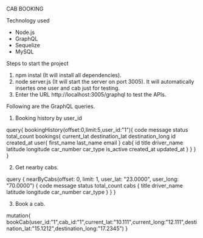 CAB BOOKING

Technology used
 - Node.js
 - GraphQL
 - Sequelize
 - MySQL

Steps to start the project

1. npm instal (It will install all dependencies).
2. node server.js (It will start the server on port 3005). It will automatically insertes one user     and cab just for testing.
3. Enter the URL http://localhost:3005/graphql to test the APIs.

Following are the GraphQL queries.

1. Booking history by user_id

query{
  bookingHistory(offset:0,limit:5,user_id:"1"){
    code
    message
    status
    total_count
    bookings{
      current_lat
      destination_lat
      destination_long
      id
      created_at
      user{
        first_name
        last_name
        email
      }
      cab{
        id
        title
        driver_name
        latitude
        longitude
        car_number
         car_type
        is_active
         created_at
        updated_at
      }
    }
  }
}

2. Get nearby cabs.

query {
  nearByCabs(offset: 0, limit: 1, user_lat: "23.0000", user_long: "70.0000") {
    code
    message
    status
    total_count
    cabs {
      title
      driver_name
      latitude
      longitude
      car_number
      car_type
    }
  }
}


3. Book a cab.

mutation{
  bookCab(user_id:"1",cab_id:"1",current_lat:"10.111",current_long:"12.111",destination_lat:"15.1212",destination_long:"17.2345")
}
 
 